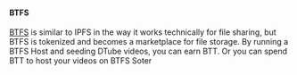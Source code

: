 #### BTFS
[BTFS](https://www.bittorrent.com/tr/token/bittorrent-file-system/) is similar to IPFS in the way it works technically for file sharing, but BTFS is tokenized and becomes a marketplace for file storage.
By running a BTFS Host and seeding DTube videos, you can earn BTT. Or you can spend BTT to host your videos on BTFS Soter
